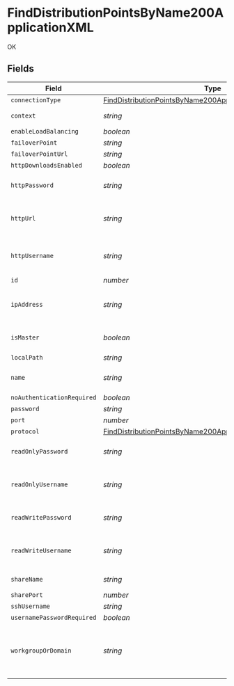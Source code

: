 # FindDistributionPointsByName200ApplicationXML

OK


## Fields

| Field                                                                                                                                                 | Type                                                                                                                                                  | Required                                                                                                                                              | Description                                                                                                                                           | Example                                                                                                                                               |
| ----------------------------------------------------------------------------------------------------------------------------------------------------- | ----------------------------------------------------------------------------------------------------------------------------------------------------- | ----------------------------------------------------------------------------------------------------------------------------------------------------- | ----------------------------------------------------------------------------------------------------------------------------------------------------- | ----------------------------------------------------------------------------------------------------------------------------------------------------- |
| `connectionType`                                                                                                                                      | [FindDistributionPointsByName200ApplicationXMLConnectionType](../../models/operations/finddistributionpointsbyname200applicationxmlconnectiontype.md) | :heavy_minus_sign:                                                                                                                                    | N/A                                                                                                                                                   |                                                                                                                                                       |
| `context`                                                                                                                                             | *string*                                                                                                                                              | :heavy_minus_sign:                                                                                                                                    | Path to the share                                                                                                                                     | CasperShare                                                                                                                                           |
| `enableLoadBalancing`                                                                                                                                 | *boolean*                                                                                                                                             | :heavy_minus_sign:                                                                                                                                    | N/A                                                                                                                                                   |                                                                                                                                                       |
| `failoverPoint`                                                                                                                                       | *string*                                                                                                                                              | :heavy_minus_sign:                                                                                                                                    | N/A                                                                                                                                                   |                                                                                                                                                       |
| `failoverPointUrl`                                                                                                                                    | *string*                                                                                                                                              | :heavy_minus_sign:                                                                                                                                    | N/A                                                                                                                                                   |                                                                                                                                                       |
| `httpDownloadsEnabled`                                                                                                                                | *boolean*                                                                                                                                             | :heavy_minus_sign:                                                                                                                                    | N/A                                                                                                                                                   | true                                                                                                                                                  |
| `httpPassword`                                                                                                                                        | *string*                                                                                                                                              | :heavy_minus_sign:                                                                                                                                    | Password for basic authentication                                                                                                                     |                                                                                                                                                       |
| `httpUrl`                                                                                                                                             | *string*                                                                                                                                              | :heavy_minus_sign:                                                                                                                                    | URL to download packages from                                                                                                                         | http://ny.company.com/CasperShare                                                                                                                     |
| `httpUsername`                                                                                                                                        | *string*                                                                                                                                              | :heavy_minus_sign:                                                                                                                                    | Username to authenticate with for basic authentication                                                                                                | casperinstall                                                                                                                                         |
| `id`                                                                                                                                                  | *number*                                                                                                                                              | :heavy_minus_sign:                                                                                                                                    | N/A                                                                                                                                                   | 1                                                                                                                                                     |
| `ipAddress`                                                                                                                                           | *string*                                                                                                                                              | :heavy_minus_sign:                                                                                                                                    | IP address or hostname of distribution point                                                                                                          | ny.company.com                                                                                                                                        |
| `isMaster`                                                                                                                                            | *boolean*                                                                                                                                             | :heavy_minus_sign:                                                                                                                                    | Only one share can be set as master                                                                                                                   |                                                                                                                                                       |
| `localPath`                                                                                                                                           | *string*                                                                                                                                              | :heavy_minus_sign:                                                                                                                                    | N/A                                                                                                                                                   |                                                                                                                                                       |
| `name`                                                                                                                                                | *string*                                                                                                                                              | :heavy_check_mark:                                                                                                                                    | Name of the distribution point                                                                                                                        | New York Share                                                                                                                                        |
| `noAuthenticationRequired`                                                                                                                            | *boolean*                                                                                                                                             | :heavy_minus_sign:                                                                                                                                    | N/A                                                                                                                                                   |                                                                                                                                                       |
| `password`                                                                                                                                            | *string*                                                                                                                                              | :heavy_minus_sign:                                                                                                                                    | N/A                                                                                                                                                   | password                                                                                                                                              |
| `port`                                                                                                                                                | *number*                                                                                                                                              | :heavy_minus_sign:                                                                                                                                    | N/A                                                                                                                                                   | 80                                                                                                                                                    |
| `protocol`                                                                                                                                            | [FindDistributionPointsByName200ApplicationXMLProtocol](../../models/operations/finddistributionpointsbyname200applicationxmlprotocol.md)             | :heavy_minus_sign:                                                                                                                                    | N/A                                                                                                                                                   |                                                                                                                                                       |
| `readOnlyPassword`                                                                                                                                    | *string*                                                                                                                                              | :heavy_minus_sign:                                                                                                                                    | Password for the read only account                                                                                                                    | password                                                                                                                                              |
| `readOnlyUsername`                                                                                                                                    | *string*                                                                                                                                              | :heavy_check_mark:                                                                                                                                    | Account with read only privileges to the share                                                                                                        | casperinstall                                                                                                                                         |
| `readWritePassword`                                                                                                                                   | *string*                                                                                                                                              | :heavy_minus_sign:                                                                                                                                    | Password for the read/write account                                                                                                                   | password                                                                                                                                              |
| `readWriteUsername`                                                                                                                                   | *string*                                                                                                                                              | :heavy_check_mark:                                                                                                                                    | Account with read/write privileges to the share                                                                                                       | casperwrite                                                                                                                                           |
| `shareName`                                                                                                                                           | *string*                                                                                                                                              | :heavy_check_mark:                                                                                                                                    | Name of the share                                                                                                                                     | Caspershare                                                                                                                                           |
| `sharePort`                                                                                                                                           | *number*                                                                                                                                              | :heavy_minus_sign:                                                                                                                                    | N/A                                                                                                                                                   | 139                                                                                                                                                   |
| `sshUsername`                                                                                                                                         | *string*                                                                                                                                              | :heavy_minus_sign:                                                                                                                                    | N/A                                                                                                                                                   | username                                                                                                                                              |
| `usernamePasswordRequired`                                                                                                                            | *boolean*                                                                                                                                             | :heavy_minus_sign:                                                                                                                                    | N/A                                                                                                                                                   |                                                                                                                                                       |
| `workgroupOrDomain`                                                                                                                                   | *string*                                                                                                                                              | :heavy_minus_sign:                                                                                                                                    | Workgroup or domain of the accounts that have access to the share (SMB only)                                                                          | COMPANY                                                                                                                                               |